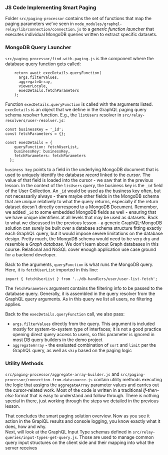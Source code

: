 ### JS Code Implementing Smart Paging

Folder `src/paging-processor` contains the set of functions that map the paging parameters we've seen in `node_modules/graphql-relay/lib/connection/connection.js` to a *generic function launcher* that executes individual MongoDB queries written to extract specific datasets.

### MongoDB Query Launcher

`src/paging-processor/find-with-paging.js` is the component where the database query function gets called:

```
    return await execDetails.queryFunction(
      args.filterValues,
      aggregateArray,
      viewerLocale,
      execDetails.fetchParameters
    );
```

Function `execDetails.queryFunction` is called with the arguments listed. `execDetails` is an object that we define in the GraphQL paging query schema *resolver* function. E.g., the `listUsers` resolver in `src/relay-resolvers/user-resolver.js`:

```
const businessKey = '_id';
const fetchParameters = {};

const execDetails = {
    queryFunction: fetchUserList,
    businessKey: businessKey,
    fetchParameters: fetchParameters
  };
```

`business key` points to a field in the underlying MongoDB document that is used to uniquely identify the database *record* linked to the *cursor*. The value of that field is loaded into the cursor - we saw that in the previous lesson. In the context of the `lisUsers` query, the business key is the `_id` field of the User Collection. An `_id` would be used as the business key often, but not necessarily always - there maybe other fields in the MongoDB schema that are *unique* relatively to what the query returns, especially if the return dataset doesn't directly correspond to a MongoDB Document. Remember, we added `_id` to some embedded MongoDB fields as well - ensuring that we have unique identifiers at all levels that may be used as datasets. Back to what we discussed in the previous lesson - a generic GraphQL-MongoDB solution can surely be built over a database schema structure fitting exactly each GraphQL query, but it would impose severe limitations on the database design. Pretty much, the MongoDB schema would need to be very dry and resemble a *Graph database*. We don't learn about Graph databases in this course. Relational and NoSQL cover enough application use case ground for a backend developer.

Back to the arguments, `queryFunction` is what runs the MongoDB query. Here, it is `fetchUserList` imported in this line:

```
import { fetchUserList } from '../db-handlers/user/user-list-fetch';
```

The `fetchParameters` argument contains the filtering info to be passed to the database query. Generally, it is assembled in the query resolver from the GraphQL query arguments. As in this query we list all users, no filtering applies.

Back to the `execDetails.queryFunction` call, we also pass:

- `args.filterValues` directly from the query. This argument is included mostly for system-to-system type of interfaces; it is not a good practice opening direct query access to users, so this parameter is ignored in most DB query builders in the demo project
- `aggregateArray` - the evaluated combination of `sort` and `limit` per the GraphQL query, as well as `skip` based on the paging logic

### Utility Methods

`src/paging-processor/aggregate-array-builder.js` and `src/paging-processor/connection-from-datasource.js` contain utility methods executing the logic that assigns the `aggregateArray` parameter values and carries out the cursor-related work. Most of the code is written in a traditional *if-then-else* format that is easy to understand and follow through. There is nothing special in there, just working through the steps we detailed in the previous lesson.

That concludes the smart paging solution overview. Now as you see it action in the GrapiQL results and console logging, you know exactly what it does, how and why.
<br>
Next, will look at the GraphQL Input Type schemas defined in `src/relay-queries/input-types-get-query.js`. Those are used to manage common query input structures on the client side and their mapping into what the server receives